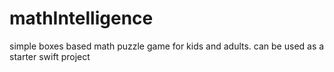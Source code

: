 # mathIntelligence
simple boxes based math puzzle game for kids and adults. can be used as a starter swift project
